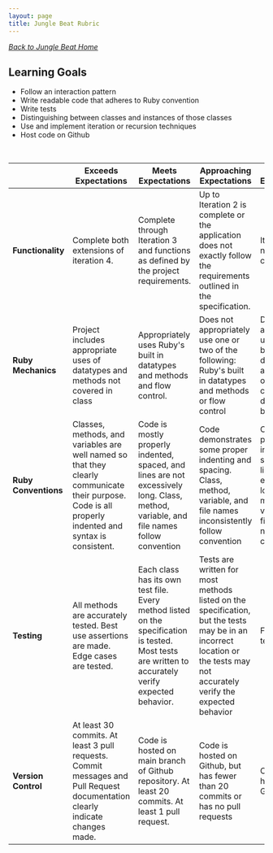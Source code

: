```yaml
---
layout: page
title: Jungle Beat Rubric
---
```


_[Back to Jungle Beat Home](./index)_


## Learning Goals

* Follow an interaction pattern
* Write readable code that adheres to Ruby convention
* Write tests
* Distinguishing between classes and instances of those classes
* Use and implement iteration or recursion techniques
* Host code on Github


<br>

<br> | **Exceeds Expectations** | **Meets Expectations** | **Approaching Expectations** | **Below Expectations**
-- | --- | --- | --- | ---
**Functionality** | Complete both extensions of iteration 4. | Complete through Iteration 3 and functions as defined by the project requirements. | Up to Iteration 2 is complete or the application does not exactly follow the requirements outlined in the specification. | Iteration 2 is not complete. |
**Ruby Mechanics** | Project includes appropriate uses of datatypes and methods not covered in class | Appropriately uses Ruby's built in datatypes and methods and flow control. | Does not appropriately use one or two of the following: Ruby's built in datatypes and methods or flow control | Does not appropriately use Ruby's built in datatypes and methods or flow control, or does not build classes |
**Ruby Conventions** | Classes, methods, and variables are well named so that they clearly communicate their purpose. Code is all properly indented and syntax is consistent. | Code is mostly properly indented, spaced, and lines are not excessively long. Class, method, variable, and file names follow convention | Code demonstrates some proper indenting and spacing. Class, method, variable, and file names inconsistently follow convention | Code is not properly indented and spaced and lines are excessively long. Class, method, variable, and file names do not follow convention |
**Testing** | All methods are accurately tested. Best use assertions are made. Edge cases are tested. | Each class has its own test file. Every method listed on the specification is tested. Most tests are written to accurately verify expected behavior. | Tests are written for most methods listed on the specification, but the tests may be in an incorrect location or the tests may not accurately verify the expected behavior | Fewer than 7 tests written |
**Version Control** | At least 30 commits. At least 3 pull requests. Commit messages and Pull Request documentation clearly indicate changes made. | Code is hosted on main branch of Github repository. At least 20 commits. At least 1 pull request. | Code is hosted on Github, but has fewer than 20 commits or has no pull requests | Code is not hosted on Github |
